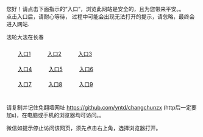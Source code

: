 您好！请点击下面指示的“入口”，浏览此网站是安全的，且为您带来平安。。 <br/>
点击入口后，请耐心等待， 过程中可能会出现无法打开的提示，请忽略，最终会进入网站. </br>

法轮大法在长春<br/>
<div style="padding:10px"><a style="margin:20px" target="_blank" href="https://d1pmi8750uhnue.cloudfront.net/2Qpsp?qygvhbns" id="ccLink1" rel="nofollow">入口1</a> <a target="_blank" style="margin:20px" href="https://d1n0myxal9z42o.cloudfront.net/2Qpsp?cgblkjm" id="ccLink2" rel="nofollow">入口2</a> <a style="margin:20px" target="_blank" href="https://d17skfi81r7x6b.cloudfront.net/2Qpsp?galvm" id="ccLink3" rel="nofollow">入口3</a></div>

<div style="padding:10px" ><a style="margin:20px" target="_blank" href="https://d1pmi8750uhnue.cloudfront.net/2Qpsp?qygvhbns" id="ccLink4" rel="nofollow">入口4</a> <a style="margin:20px" href="https://d1n0myxal9z42o.cloudfront.net/2Qpsp?cgblkjm" target="_blank" id="ccLink5" rel="nofollow">入口5</a> <a style="margin:20px" href="https://d17skfi81r7x6b.cloudfront.net/2Qpsp?galvm" target="_blank" id="ccLink6" rel="nofollow">入口6</a></div>

<div style="padding:10px"><a style="margin:20px" target="_blank" href="https://d1pmi8750uhnue.cloudfront.net/2Qpsp?qygvhbns" id="ccLink7" rel="nofollow">入口7</a> <a style="margin:20px" href="https://d1n0myxal9z42o.cloudfront.net/2Qpsp?cgblkjm" target="_blank" id="ccLink8" rel="nofollow">入口8</a> <a style="margin:20px" target="_blank" href="https://d17skfi81r7x6b.cloudfront.net/2Qpsp?galvm" id="ccLink9" rel="nofollow">入口9</a></div>

<br/>



请复制并记住免翻墙网址 https://github.com/yntd/changchunzx (http后一定要加s)，在电脑或手机的浏览器均可访问。。<br/>

微信如提示停止访问该网页，须先点击右上角，选择浏览器打开。
